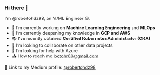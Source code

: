 ### Hi there 👋

I'm @robertohdz98, an AI/ML Engineer 😀.

- 🔭 I’m currently working on **Machine Learning Engineering** and **MLOps**
- 🌱 I’m currently deepening my knowledge in **GCP and AWS**
- 📚 I've recently obtained **Certified Kubernetes Administrator (CKA)**
- 👯 I’m looking to collaborate on other data projects
- 🤔 I’m looking for help with Azure
- 📤 How to reach me: betohr60@gmail.com

:link: Link to my Medium profile: [@robertohdz98](https://medium.com/@robertohdz98)

<!--
**robertohdz98/robertohdz98** is a ✨ _special_ ✨ repository because its `README.md` (this file) appears on your GitHub profile.

Here are some ideas to get you started:

- 🔭 I’m currently working on ...
- 🌱 I’m currently learning ...
- 👯 I’m looking to collaborate on ...
- 🤔 I’m looking for help with ...
- 💬 Ask me about ...
- 📫 How to reach me: ...
- 😄 Pronouns: ...
- ⚡ Fun fact: ...
-->
